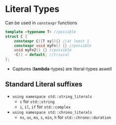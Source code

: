 # Literal Types
Can be used in `constexpr` functions
```C++
template <typename T> //possible
struct C {
	constexpr C([T xy]){} //at least 1
	constexpr void myFn() {} //possible
	void myFn2() {} //possible
	~C() = default; //trivial
};
```
- Captures (**lambda**-types) are literal-types aswell
## Standard Literal suffixes
- `using namespace std::string_literals`
	- `s` for `std::string`
	- `i`, `il`, `if` for `std::complex`
- `using namespace std::chrono_literals`
	- `ns`, `us`, `ms`, `s`, `min`, `h` for `std::chrono::duration`
